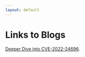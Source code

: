 ```yaml
---
layout: default
---
```


# Links to Blogs

[Deeper Dive into CVE-2022-24696](./CVE-2022-24696.html).
